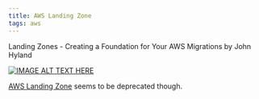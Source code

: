 ```yaml
---
title: AWS Landing Zone
tags: aws
---
```


Landing Zones - Creating a Foundation for Your AWS Migrations
by John Hyland

[![IMAGE ALT TEXT HERE](http://img.youtube.com/vi/-u9LK8Dueyc/0.jpg)](http://www.youtube.com/watch?v=-u9LK8Dueyc)

[AWS Landing Zone](https://aws.amazon.com/solutions/implementations/aws-landing-zone/)
seems to be deprecated though.
